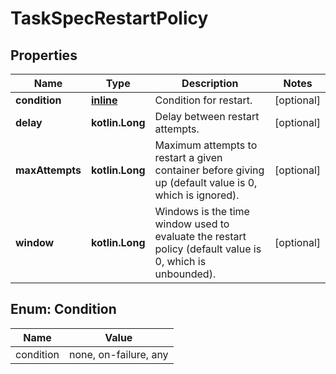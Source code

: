 
# TaskSpecRestartPolicy

## Properties
Name | Type | Description | Notes
------------ | ------------- | ------------- | -------------
**condition** | [**inline**](#ConditionEnum) | Condition for restart. |  [optional]
**delay** | **kotlin.Long** | Delay between restart attempts. |  [optional]
**maxAttempts** | **kotlin.Long** | Maximum attempts to restart a given container before giving up (default value is 0, which is ignored).  |  [optional]
**window** | **kotlin.Long** | Windows is the time window used to evaluate the restart policy (default value is 0, which is unbounded).  |  [optional]


<a name="ConditionEnum"></a>
## Enum: Condition
Name | Value
---- | -----
condition | none, on-failure, any



